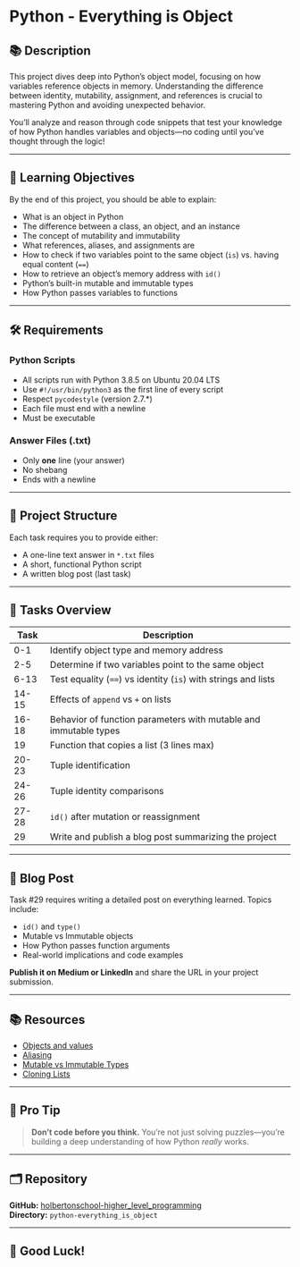 # Python - Everything is Object

## 📚 Description

This project dives deep into Python’s object model, focusing on how variables reference objects in memory. Understanding the difference between identity, mutability, assignment, and references is crucial to mastering Python and avoiding unexpected behavior.

You’ll analyze and reason through code snippets that test your knowledge of how Python handles variables and objects—no coding until you’ve thought through the logic!

---

## 🧠 Learning Objectives

By the end of this project, you should be able to explain:

- What is an object in Python
- The difference between a class, an object, and an instance
- The concept of mutability and immutability
- What references, aliases, and assignments are
- How to check if two variables point to the same object (`is`) vs. having equal content (`==`)
- How to retrieve an object’s memory address with `id()`
- Python’s built-in mutable and immutable types
- How Python passes variables to functions

---

## 🛠️ Requirements

### Python Scripts
- All scripts run with Python 3.8.5 on Ubuntu 20.04 LTS
- Use `#!/usr/bin/python3` as the first line of every script
- Respect `pycodestyle` (version 2.7.*)
- Each file must end with a newline
- Must be executable

### Answer Files (.txt)
- Only **one** line (your answer)
- No shebang
- Ends with a newline

---

## 📁 Project Structure

Each task requires you to provide either:
- A one-line text answer in `*.txt` files
- A short, functional Python script
- A written blog post (last task)

---

## 🧪 Tasks Overview

| Task | Description |
|------|-------------|
| 0-1  | Identify object type and memory address |
| 2-5  | Determine if two variables point to the same object |
| 6-13 | Test equality (`==`) vs identity (`is`) with strings and lists |
| 14-15 | Effects of `append` vs `+` on lists |
| 16-18 | Behavior of function parameters with mutable and immutable types |
| 19 | Function that copies a list (3 lines max) |
| 20-23 | Tuple identification |
| 24-26 | Tuple identity comparisons |
| 27-28 | `id()` after mutation or reassignment |
| 29 | Write and publish a blog post summarizing the project |

---

## 📝 Blog Post

Task #29 requires writing a detailed post on everything learned. Topics include:

- `id()` and `type()`
- Mutable vs Immutable objects
- How Python passes function arguments
- Real-world implications and code examples

**Publish it on Medium or LinkedIn** and share the URL in your project submission.

---

## 📚 Resources

- [Objects and values](https://docs.python.org/3/reference/datamodel.html)
- [Aliasing](https://nedbatchelder.com/text/names1.html)
- [Mutable vs Immutable Types](https://docs.python.org/3/faq/programming.html#what-are-the-rules-for-local-and-global-variables-in-python)
- [Cloning Lists](https://stackoverflow.com/questions/2612802/how-do-i-clone-or-copy-a-list)

---

## 🧠 Pro Tip

> **Don’t code before you think.** You’re not just solving puzzles—you’re building a deep understanding of how Python *really* works.

---

## 🗂️ Repository

**GitHub:** [holbertonschool-higher_level_programming](https://github.com/holbertonschool-higher_level_programming)  
**Directory:** `python-everything_is_object`

---

## 🚀 Good Luck!

